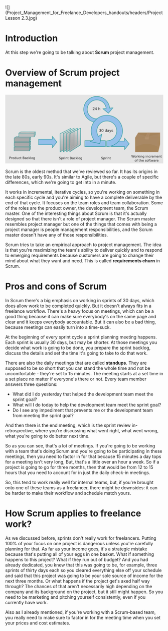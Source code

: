 ![](Project_Management_for_Freelance_Developers_handouts/headers/Project Lesson 2.3.jpg)
# Introduction

At this step we're going to be talking about **Scrum** project management.

# Overview of Scrum project management
![](img/2-3_scrum.png)

Scrum is the oldest method that we've reviewed so far. It has its origins in the late 80s, early 90s. It's similar to Agile, but there's a couple of specific differences, which we're going to get into in a minute.

It works in incremental, iterative cycles, so you're working on something in each specific cycle and you're aiming to have a complete deliverable by the end of that cycle. It focuses on the team roles and team collaboration. Some of the roles are the product owner, the development team, the Scrum master. One of the interesting things about Scrum is that it's actually designed so that there isn't a role of project manager. The Scrum master resembles project manager but one of the things that comes with being a project manager is people management responsibilities, and the Scrum master doesn't have any of those responsibilities.

Scrum tries to take an empirical approach to project management. The idea is that you're maximizing the team's ability to deliver quickly and to respond to emerging requirements because customers are going to change their mind about what they want and need. This is called **requirements churn** in Scrum.

# Pros and cons of Scrum

In Scrum there's a big emphasis on working in sprints of 30 days, which does allow work to be completed quickly. But it doesn't always fits in a freelance workflow. There's a heavy focus on meetings, which can be a good thing because it can make sure everybody's on the same page and clear and it keeps everybody accountable. But it can also be a bad thing, because meetings can easily turn into a time-suck.

At the beginning of every sprint cycle a sprint planning meeting happens. Each sprint is usually 30 days, but may be shorter. At those meetings you decide what work is going to be done, you prepare the sprint backlog, discuss the details and set the time it's going to take to do that work.

There are also the daily meetings that are called **standups**. They are supposed to be so short that you can stand the whole time and not be uncomfortable - they're set to 15 minutes. The meeting starts at a set time in a set place no matter if everyone's there or not. Every team member answers three questions:

* What did I do yesterday that helped the development team meet the sprint goal?
* What will I do today to help the development team meet the sprint goal?
* Do I see any impediment that prevents me or the development team from meeting the sprint goal?

And then there is the end meeting, which is the sprint review in-retrospective, where you're discussing what went right, what went wrong, what you're going to do better next time.

So as you can see, that's a lot of meetings. If you're going to be working with a team that's doing Scrum and you're going to be participating in these meetings, then you need to factor in for that because 15 minutes a day tops for a meeting isn't very long, But, that's a little over an hour a week. So if a project is going to go for three months, then that would be from 12 to 15 hours that you need to account for in just the daily check-in meetings.

So, this tend to work really well for internal teams, but, if you're brought onto one of these teams as a freelancer, there might be downsides: it can be harder to make their workflow and schedule match yours.

# How Scrum applies to freelance work?

As we discussed before, sprints don't really work for freelancers. Putting 100% of your focus on one project is dangerous unless you're carefully planning for that. As far as your income goes, it's a strategic mistake because that's putting all of your eggs in one basket. What if something happens to this project? What if they run out of budget? And you had already dedicated, you knew that this was going to be, for example, three sprints of thirty days each so you cleared everything else off your schedule and said that this project was going to be your sole source of income for the next three months. Or what happens if the project get's axed half way through? The chances of that aren't necessarily high depending on the company and its background on the project, but it still might happen. So you need to be marketing and pitching yourself consistently, even if you currently have work.

Also as I already mentioned, if you're working with a Scrum-based team, you really need to make sure to factor in for the meeting time when you set your prices and cost estimates.